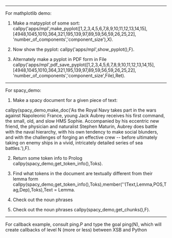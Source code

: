 


-------------------------------------------------
For mathplotlib demo:

1) Make a matpyplot of some sort:
callpy('apps/mpl',make_pyplot([1,2,3,4,5,6,7,8,9,10,11,12,13,14,15],
                            [4948,1045,1010,364,321,195,139,97,89,59,56,59,26,25,22],
			    'number_of_components','component_size'),X).

2) Now show the pyplot:
callpy('apps/mpl',show_pyplot(),F).

3) Alternately make a pyplot in PDF form in File
callpy('apps/mpl',pdf_save_pyplot([1,2,3,4,5,6,7,8,9,10,11,12,13,14,15],
				   [4948,1045,1010,364,321,195,139,97,89,59,56,59,26,25,22],
			    	   'number_of_components','component_size',File),Ret).

-------------------------------------------------
For spacy_demo:

1) Make a spacy document for a given piece of text:

callpy(spacy_demo,make_doc('As the Royal Navy takes part in the wars against Napoleonic France, young Jack Aubrey receives his first command, the small, old, and slow HMS Sophie. Accompanied by his eccentric new friend, the physician and naturalist Stephen Maturin, Aubrey does battle with the naval hierarchy, with his own tendency to make social blunders, and with the challenges of forging an effective crew -- before ultimately taking on enemy ships in a vivid, intricately detailed series of sea battles.'),F).

2) Return some token info to Prolog
callpy(spacy_demo,get_token_info(),Toks).

3) Find what tokens in the document are textually different from their lemma form
callpy(spacy_demo,get_token_info(),Toks),member(''(Text,Lemma,POS,Tag,Dep),Toks),Text \= Lemma.

4) Check out the noun phrases

5) Check out the noun phrases
callpy(spacy_demo,get_chunks(),F).

-------------------------------------------------

For callback example, consult ping.P and type the goal ping(N), which
will create callbacks of level N (more or less)  between XSB and Python